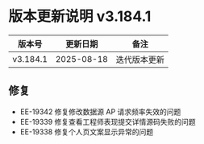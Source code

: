 # 版本更新说明 v3.184.1

| 版本号<br/>   | 更新日期<br/>   | 备注<br/>         |
| ------------- | --------------- | ----------------- |
| v3.184.1<br/> | 2025-08-18<br/> | 迭代版本更新<br/> |

## 修复

- EE-19342  修复修改数据源 AP 请求频率失效的问题
- EE-19339  修复查看工程师表现提交详情源码失败的问题
- EE-19338  修复个人页文案显示异常的问题

